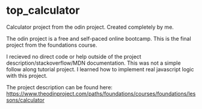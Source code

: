 # top_calculator
Calculator project from the odin project. Created completely by me. 

The odin project is a free and self-paced online bootcamp. This is the final project from the foundations course. 

I recieved no direct code or help outside of the project description/stackoverflow/MDN documentation. This was not a simple follow along tutorial project. I learned how to implement real javascript logic with this project. 


The project description can be found here: https://www.theodinproject.com/paths/foundations/courses/foundations/lessons/calculator
